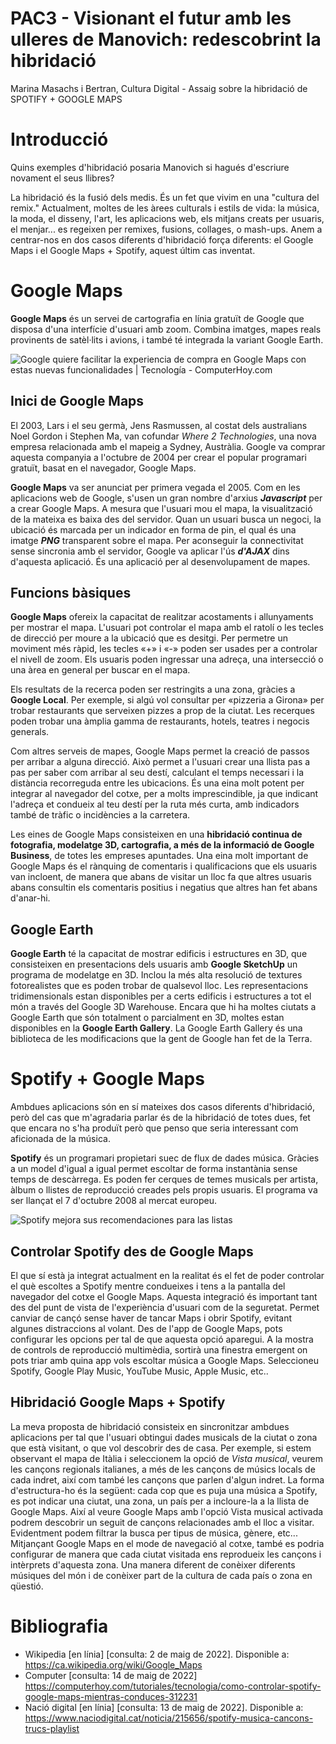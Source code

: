 #  PAC3 - Visionant el futur amb les ulleres de Manovich: redescobrint la hibridació

Marina Masachs i Bertran, Cultura Digital  - 
Assaig sobre la hibridació de SPOTIFY + GOOGLE MAPS


# Introducció
Quins exemples d'hibridació posaria Manovich si hagués d'escriure novament el seus llibres?

La hibridació és la fusió dels medis. És un fet que vivim en una "cultura del remix." Actualment, moltes de les àrees culturals i estils de vida: la música, la moda, el disseny, l'art, les aplicacions web, els mitjans creats per usuaris, el menjar... es regeixen per remixes, fusions, collages, o mash-ups. 
Anem a centrar-nos en dos casos diferents d'hibridació força diferents: el Google Maps i el Google Maps + Spotify, aquest últim cas inventat.

# Google Maps

**Google Maps** és un servei de  cartografia en línia gratuït de Google que disposa d'una interfície d'usuari amb zoom. Combina imatges, mapes reals provinents de satèl·lits i avions, i també té integrada la variant Google Earth. 
  
![Google quiere facilitar la experiencia de compra en Google Maps con estas  nuevas funcionalidades | Tecnología - ComputerHoy.com](https://cdn.computerhoy.com/sites/navi.axelspringer.es/public/media/image/2021/11/trucos-ocultos-google-maps-android-te-haran-vida-facil-2530159.jpg)

## Inici de Google Maps

El 2003, Lars i el seu germà, Jens Rasmussen, al costat dels australians Noel Gordon i Stephen Ma, van cofundar *Where 2 Technologies*, una nova empresa relacionada amb el mapeig a Sydney, Austràlia. Google va comprar aquesta companyia a l'octubre de 2004 per crear el popular programari gratuït, basat en el navegador, Google Maps.

**Google Maps**  va ser anunciat per primera vegada el 2005. Com en les aplicacions web de Google, s'usen un gran nombre d'arxius ***Javascript*** per a crear Google Maps. A mesura que l'usuari mou el mapa, la visualització de la mateixa es baixa des del servidor. Quan un usuari busca un negoci, la ubicació és marcada per un indicador en forma de pin, el qual és una imatge ***PNG*** transparent sobre el mapa. Per aconseguir la connectivitat sense sincronia amb el servidor, Google va aplicar l'ús ***d'AJAX*** dins d'aquesta aplicació. És una aplicació per al desenvolupament de mapes.

## Funcions bàsiques
**Google Maps** ofereix la capacitat de realitzar acostaments i allunyaments per mostrar el mapa. L'usuari pot controlar el mapa amb el ratolí o les tecles de direcció per moure a la ubicació que es desitgi. Per permetre un moviment més ràpid, les tecles «+» i «-» poden ser usades per a controlar el nivell de zoom. Els usuaris poden ingressar una adreça, una intersecció o una àrea en general per buscar en el mapa.

Els resultats de la recerca poden ser restringits a una zona, gràcies a **Google Local**. Per exemple, si algú vol consultar per «pizzeria a Girona» per trobar restaurants que serveixen pizzes a prop de la ciutat. Les recerques poden trobar una àmplia gamma de restaurants, hotels, teatres i negocis generals.

Com altres serveis de mapes, Google Maps permet la creació de passos per arribar a alguna direcció. Això permet a l'usuari crear una llista pas a pas per saber com arribar al seu destí, calculant el temps necessari i la distància recorreguda entre les ubicacions.  És una eina molt potent per integrar al navegador del cotxe, per a molts imprescindible, ja que indicant l'adreça et condueix al teu destí per la ruta més curta, amb indicadors també de tràfic o incidències a la carretera.

Les eines de Google Maps consisteixen en una **hibridació continua de fotografia, modelatge 3D, cartografia, a més de la informació de Google Business**, de totes les empreses apuntades. Una eina molt important de Google Maps és el rànquing de comentaris i qualificacions que els usuaris van incloent, de manera que abans de visitar un lloc fa que altres usuaris abans consultin els comentaris positius i negatius que altres han fet abans d'anar-hi.

## Google Earth

**Google Earth** té la capacitat de mostrar edificis i estructures en 3D, que consisteixen en presentacions dels usuaris amb **Google SketchUp**  un programa de modelatge en 3D. Inclou la més alta resolució de textures fotorealistes que es poden trobar de qualsevol lloc. Les representacions tridimensionals estan disponibles per a certs edificis i estructures a tot el món a través del Google 3D Warehouse. Encara que hi ha moltes ciutats a Google Earth que són totalment o parcialment en 3D, moltes estan disponibles en la **Google Earth Gallery**. La Google Earth Gallery és una biblioteca de les modificacions que la gent de Google han fet de la Terra.





# Spotify + Google Maps

Ambdues aplicacions són en sí mateixes dos casos diferents d'hibridació, però del cas que m'agradaria parlar és de la hibridació de totes dues, fet que encara no s'ha produït però que penso que seria interessant com aficionada de la música.

**Spotify** és un programari propietari suec de flux de dades música. Gràcies a un model d'igual a igual permet escoltar de forma instantània sense temps de descàrrega. Es poden fer cerques de temes musicals per artista, àlbum o llistes de reproducció creades pels propis usuaris. El programa va ser llançat el 7 d'octubre 2008 al mercat europeu.

![Spotify mejora sus recomendaciones para las listas](https://www.muycomputer.com/wp-content/uploads/2021/09/Spotify-1.jpg)

## Controlar Spotify des de Google Maps

El que sí està ja integrat actualment en la realitat és el fet de poder controlar el què escoltes a Spotify mentre condueixes i tens a la pantalla del navegador del cotxe el Google Maps. Aquesta integració és important tant des del punt de vista de l'experiència d'usuari com de la seguretat. Permet canviar de cançó sense haver de tancar Maps i obrir Spotify, evitant algunes distraccions al volant.
Des de l'app de Google Maps, pots configurar les opcions per tal de que aquesta opció aparegui. A la mostra de controls de reproducció multimèdia, sortirà una finestra emergent on pots triar amb quina app vols escoltar música a Google Maps. Seleccioneu Spotify, Google Play Music, YouTube Music, Apple Music, etc..

## Hibridació Google Maps + Spotify

La meva proposta de hibridació consisteix en sincronitzar ambdues aplicacions per tal que l'usuari obtingui dades musicals de la ciutat o zona que està visitant, o que vol descobrir des de casa. Per exemple, si estem observant el mapa de Itàlia i seleccionem la opció de *Vista musical*, veurem les cançons regionals italianes, a més de les cançons de músics locals de cada indret, així com també les cançons que parlen d'algun indret. La forma d'estructura-ho és la següent: cada cop que es puja una música a Spotify, es pot indicar una ciutat, una zona, un país per a incloure-la a la llista de Google Maps. Així al veure Google Maps amb l'opció Vista musical activada podrem descobrir un seguit de cançons relacionades amb el lloc a visitar. Evidentment podem filtrar la busca per tipus de música, gènere, etc...
Mitjançant Google Maps en el mode de navegació al cotxe, també es podria configurar de manera que cada ciutat visitada ens reprodueix les cançons i intèrprets d'aquesta zona.
Una manera diferent de conèixer diferents músiques del món i de conèixer part de la cultura de cada país o zona en qüestió.



# Bibliografia

 - Wikipedia [en línia] [consulta: 2 de maig de 2022]. Disponible a:  https://ca.wikipedia.org/wiki/Google_Maps
 - Computer  [consulta: 14 de maig de 2022] https://computerhoy.com/tutoriales/tecnologia/como-controlar-spotify-google-maps-mientras-conduces-312231
 - Nació digital  [en línia] [consulta: 13 de maig de 2022]. Disponible a: https://www.naciodigital.cat/noticia/215656/spotify-musica-cancons-trucs-playlist

